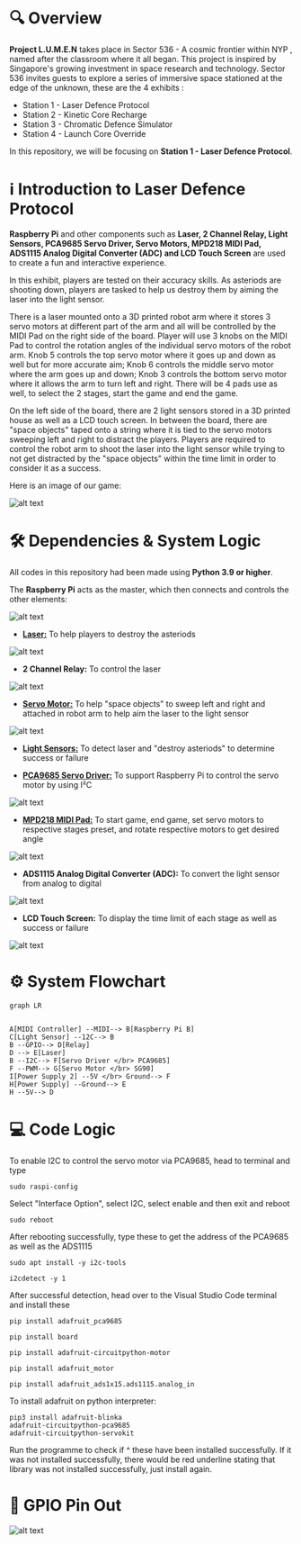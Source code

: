 # 🔍 Overview
**Project L.U.M.E.N** takes place in Sector 536 - A cosmic frontier within NYP , named after the classroom where it all began. This project is inspired by Singapore's growing investment in space research and technology. Sector 536 invites guests to explore a series of immersive space stationed at the edge of the unknown, these are the 4 exhibits :

- Station 1 - Laser Defence Protocol
- Station 2 - Kinetic Core Recharge
- Station 3 - Chromatic Defence Simulator
- Station 4 - Launch Core Override

In this repository, we will be focusing on **Station 1 - Laser Defence Protocol**.

# ℹ️ Introduction to Laser Defence Protocol
 **Raspberry Pi** and other components such as **Laser, 2 Channel Relay, Light Sensors, PCA9685 Servo Driver, Servo Motors, MPD218 MIDI Pad, ADS1115 Analog Digital Converter (ADC) and LCD Touch Screen** are used to create a fun and interactive experience.

 In this exhibit, players are tested on their accuracy skills. As asteriods are shooting down, players are tasked to help us destroy them by aiming the laser into the light sensor. 
 
 There is a laser mounted onto a 3D printed robot arm where it stores 3 servo motors at different part of the arm and all will be controlled by the MIDI Pad on the right side of the board. Player will use 3 knobs on the MIDI Pad to control the rotation angles of the individual servo motors of the robot arm. Knob 5 controls the top servo motor where it goes up and down as well but for more accurate aim; Knob 6 controls the middle servo motor where the arm goes up and down; Knob 3 controls the bottom servo motor where it allows the arm to turn left and right. There will be 4 pads use as well, to select the 2 stages, start the game and end the game. 

 On the left side of the board, there are 2 light sensors stored in a 3D printed house as well as a LCD touch screen. In between the board, there are "space objects" taped onto a string where it is tied to the servo motors sweeping left and right to distract the players. Players are required to control the robot arm to shoot the laser into the light sensor while trying to not get distracted by the "space objects" within the time limit in order to consider it as a success.

 Here is an image of our game:

![alt text](MVP/game.jpg)


# 🛠️ Dependencies & System Logic
All codes in this repository had been made using **Python 3.9 or higher**.

 The **Raspberry Pi** acts as the master, which then connects and controls the other elements:

![alt text](MVP/pi.jpg)


* [**Laser:**](https://github.com/Nixx-Goh/EGL314-Project-Lumen-Team-D/blob/main/Backlog%202%20Sprint%201/lasercontrol.py) To help players to destroy the asteriods

![alt text](MVP/laser.jpg)

* **2 Channel Relay:** To control the laser

![alt text](<MVP/2 channel relay.jpg>)


* [**Servo Motor:**](https://github.com/Nixx-Goh/EGL314-Project-Lumen-Team-D/blob/main/Backlog%202%20Sprint%201/servomotorcontrol.py)
 To help "space objects" to sweep left and right and attached in robot arm to help aim the laser to the light sensor
 
![alt text](MVP/sg90.png)


* [**Light Sensors:**](https://github.com/Nixx-Goh/EGL314-Project-Lumen-Team-D/blob/main/Backlog%202%20Sprint%201/lightsensor.py) To detect laser and "destroy asteriods" to determine success or failure
    
* [**PCA9685 Servo Driver:**](https://github.com/Nixx-Goh/EGL314-Project-Lumen-Team-D/blob/main/Backlog%202%20Sprint%201/servomotorcontrol.py)
 To support Raspberry Pi to control the servo motor by using I²C

![alt text](MVP/pca.jpg)


* [**MPD218 MIDI Pad:**](https://github.com/Nixx-Goh/EGL314-Project-Lumen-Team-D/blob/main/Backlog%202%20Sprint%201/midicontrol.py)
 To start game, end game, set servo motors to respective stages preset, and rotate respective motors to get desired angle

![alt text](MVP/midipad.jpg)


 * **ADS1115 Analog Digital Converter (ADC):** To convert the light sensor from analog to digital

![alt text](MVP/ads1115.jpg)


 * **LCD Touch Screen:** To display the time limit of each stage as well as success or failure

![alt text](<MVP/lcd touch screen.jpg>)


# ⚙️ System Flowchart 

```mermaid
graph LR


A[MIDI Controller] --MIDI--> B[Raspberry Pi B] 
C[Light Sensor] --12C--> B
B --GPIO--> D[Relay]
D --> E[Laser]
B --I2C--> F[Servo Driver </br> PCA9685]
F --PWM--> G[Servo Motor </br> SG90]
I[Power Supply 2] --5V </br> Ground--> F 
H[Power Supply] --Ground--> E
H --5V--> D

```    

# 💻 Code Logic
To enable I2C to control the servo motor via PCA9685, head to terminal and type 

```
sudo raspi-config
```
Select "Interface Option", select I2C, select enable and then exit and reboot
```
sudo reboot
```
After rebooting successfully, type these to get the address of the PCA9685 as well as the ADS1115
```
sudo apt install -y i2c-tools
```
```
i2cdetect -y 1
```

After successful detection, head over to the Visual Studio Code terminal and install these
```
pip install adafruit_pca9685
```
```
pip install board
```
```
pip install adafruit-circuitpython-motor
```
```
pip install adafruit_motor
```
```
pip install adafruit_ads1x15.ads1115.analog_in
```


To install adafruit on python interpreter: 

```
pip3 install adafruit-blinka
adafruit-circuitpython-pca9685
adafruit-circuitpython-servokit
```

Run the programme to check if ^ these have been installed successfully. If it was not installed successfully, there would be red underline stating that library was not installed successfully, just install again. 

# 📍 GPIO Pin Out
![alt text](MVP/GPIO.png)